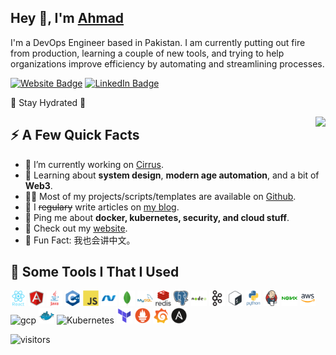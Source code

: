 <h2>Hey 👋, I'm <a href="https://shakay.com/devops/">Ahmad</a></h2>
<p>I'm a DevOps Engineer based in Pakistan. I am currently putting out fire from production, learning a couple of new tools, and trying to help organizations improve efficiency by automating and streamlining processes.</p>
<p><a href="https://shakay.com/devops"><img src="https://img.shields.io/badge/-shakay.com/devops-4E69C8?style=flat-square&amp;labelColor=4E69C8&amp;logo=Firefox&amp;link=https://shakay.com/devops" alt="Website Badge"></a> <a href="https://www.linkedin.com/in/shakay/"><img src="https://img.shields.io/badge/-@shakay-0077B5?style=flat-square&amp;labelColor=0077B5&amp;logo=LinkedIn&amp;link=https://www.linkedin.com/in/shakay/" alt="LinkedIn Badge"></a></p>
<p>🌊 Stay Hydrated 🌊</p>
<img align="right" src="https://media1.giphy.com/media/13HgwGsXF0aiGY/giphy.gif" />
<h2>⚡️ A Few Quick Facts</h2>
<ul>
<li>🔭 I’m currently working on <a href="https://github.com/Spiderpig86/Cirrus">Cirrus</a>.</li>
<li>🧐 Learning about <strong>system design</strong>, <strong>modern age automation</strong>, and a bit of <strong>Web3</strong>.</li>
<li>👨‍💻 Most of my projects/scripts/templates are available on <a href="https://github.com/shakayhere">Github</a>.</li>
<li>📝 I <del>regulary</del> write articles on <a href="https://blog.stanleylim.me">my blog</a>.</li>
<li>💬 Ping me about <strong>docker, kubernetes, security, and cloud stuff</strong>.</li>
<li>📙 Check out my <a href="https://shakay.com/devops">website</a>.</li>
<li>🎉 Fun Fact: 我也会讲中文。</li>
</ul>

<h2>🚀 Some Tools I That I Used</h2>
<p align="left">
<img src="https://raw.githubusercontent.com/devicons/devicon/master/icons/react/react-original-wordmark.svg" alt="react" width="25" height="25" />
<img src="https://raw.githubusercontent.com/devicons/devicon/master/icons/angularjs/angularjs-original.svg" alt="angular-js" width="25" height="25" />
<img src="https://raw.githubusercontent.com/devicons/devicon/master/icons/java/java-original-wordmark.svg" alt="java" width="25" height="25" />
<img src="https://raw.githubusercontent.com/devicons/devicon/master/icons/cplusplus/cplusplus-original.svg" alt="c++" width="25" height="25" />
<img src="https://raw.githubusercontent.com/devicons/devicon/master/icons/javascript/javascript-original.svg" alt="javascript" width="25" height="25" />
<img src="https://raw.githubusercontent.com/devicons/devicon/master/icons/dot-net/dot-net-original.svg" alt=".NET" width="25" height="25" />
<img src="https://raw.githubusercontent.com/devicons/devicon/master/icons/mongodb/mongodb-original.svg" alt="mongodb" width="25" height="25" />
<img src="https://raw.githubusercontent.com/devicons/devicon/master/icons/mysql/mysql-original-wordmark.svg" alt="mysql" width="25" height="25" />
<img src="https://raw.githubusercontent.com/devicons/devicon/master/icons/redis/redis-original-wordmark.svg" alt="redis" width="25" height="25" />
<img src="https://raw.githubusercontent.com/devicons/devicon/master/icons/postgresql/postgresql-original.svg" alt="postgresql" width="25" height="25" />
<img src="https://raw.githubusercontent.com/devicons/devicon/master/icons/nodejs/nodejs-original-wordmark.svg" alt="nodejs" width="25" height="25" />
<img src="https://raw.githubusercontent.com/devicons/devicon/master/icons/apachekafka/apachekafka-original.svg" alt="Kafka" width="25" height="25" />
<img src="https://raw.githubusercontent.com/devicons/devicon/master/icons/bash/bash-original.svg" alt="bash" width="25" height="25" />
<img src="https://raw.githubusercontent.com/devicons/devicon/master/icons/python/python-original-wordmark.svg" alt="python" width="25" height="25" />
<img src="https://raw.githubusercontent.com/devicons/devicon/master/icons/jenkins/jenkins-original.svg" alt="jenkins" width="25" height="25" />
<img src="https://raw.githubusercontent.com/devicons/devicon/master/icons/nginx/nginx-original.svg" alt="nginx" width="25" height="25" />
<img src="https://raw.githubusercontent.com/github/explore/80688e429a7d4ef2fca1e82350fe8e3517d3494d/topics/aws/aws.png" alt="aws" width="25" height="25" />
<img src="https://www.vectorlogo.zone/logos/google_cloud/google_cloud-icon.svg" alt="gcp" width="25" height="25" />
<img src="https://raw.githubusercontent.com/devicons/devicon/master/icons/docker/docker-original.svg" alt="Docker" width="25" height="25" />
<img src="https://www.vectorlogo.zone/logos/kubernetes/kubernetes-icon.svg" alt="Kubernetes" width="25" height="25" />
<img src="https://raw.githubusercontent.com/devicons/devicon/master/icons/terraform/terraform-original.svg" alt="terraform" width="25" height="25" />
<img src="https://raw.githubusercontent.com/devicons/devicon/master/icons/prometheus/prometheus-original.svg" alt="Prometheus" width="25" height="25" />
<img src="https://raw.githubusercontent.com/devicons/devicon/master/icons/grafana/grafana-original.svg" alt="Grafana" width="25" height="25" />
<img src="https://raw.githubusercontent.com/devicons/devicon/master/icons/ansible/ansible-original.svg" alt="Ansible" width="25" height="25" />
</p>
<p><img src="https://visitor-badge.glitch.me/badge?page_id=shakayhere.shakayhere" alt="visitors"></p>

